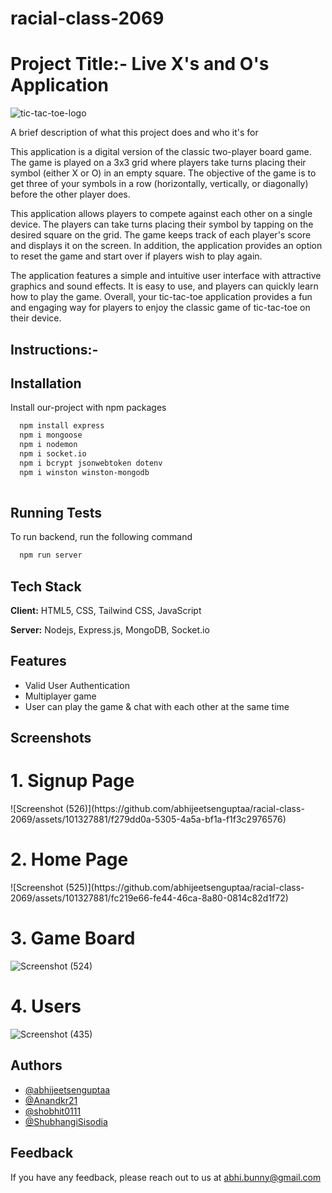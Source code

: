 

# racial-class-2069

# Project Title:- Live X's and O's Application


![tic-tac-toe-logo](https://user-images.githubusercontent.com/112754749/229367360-6b4f3bcd-40c2-4d0f-92a9-529e6cd1b4bc.png)

A brief description of what this project does and who it's for

This application is a digital version of the classic two-player board game. The game is played on a 3x3 grid where players take turns placing their symbol (either X or O) in an empty square. The objective of the game is to get three of your symbols in a row (horizontally, vertically, or diagonally) before the other player does.

This application allows players to compete against each other on a single device. The players can take turns placing their symbol by tapping on the desired square on the grid. The game keeps track of each player's score and displays it on the screen. In addition, the application provides an option to reset the game and start over if players wish to play again.

The application features a simple and intuitive user interface with attractive graphics and sound effects. It is easy to use, and players can quickly learn how to play the game. Overall, your tic-tac-toe application provides a fun and engaging way for players to enjoy the classic game of tic-tac-toe on their device.




## Instructions:-

## Installation

Install our-project with npm packages

```bash
  npm install express
  npm i mongoose
  npm i nodemon
  npm i socket.io
  npm i bcrypt jsonwebtoken dotenv 
  npm i winston winston-mongodb
  
```
    
## Running Tests

To run backend, run the following command

```bash
  npm run server
```


## Tech Stack

**Client:** HTML5, CSS, Tailwind CSS, JavaScript

**Server:** Nodejs, Express.js, MongoDB, Socket.io



## Features

- Valid User Authentication
- Multiplayer game
- User can play the game & chat with each other at the same time

## Screenshots

<h1>1.  Signup Page  </h1>
![Screenshot (526)](https://github.com/abhijeetsenguptaa/racial-class-2069/assets/101327881/f279dd0a-5305-4a5a-bf1a-f1f3c2976576)

<h1>2.  Home Page  </h1>
![Screenshot (525)](https://github.com/abhijeetsenguptaa/racial-class-2069/assets/101327881/fc219e66-fe44-46ca-8a80-0814c82d1f72)

<h1>3.  Game Board  </h1>  

![Screenshot (524)](https://github.com/abhijeetsenguptaa/racial-class-2069/assets/101327881/618044fc-0d61-4595-8201-1062b2a272a6)


<h1>4.  Users  </h1> 

![Screenshot (435)](https://user-images.githubusercontent.com/112754749/229349296-d7bb74d3-280c-4939-8bf4-1ff88f11f4b5.png)

## Authors

- [@abhijeetsenguptaa](https://www.github.com/abhijeetsenguptaa)
- [@Anandkr21](https://www.github.com/Anandkr21)
- [@shobhit0111](https://www.github.com/shobhit0111)
- [@ShubhangiSisodia](https://www.github.com/ShubhangiSisodia)


## Feedback

If you have any feedback, please reach out to us at abhi.bunny@gmail.com
